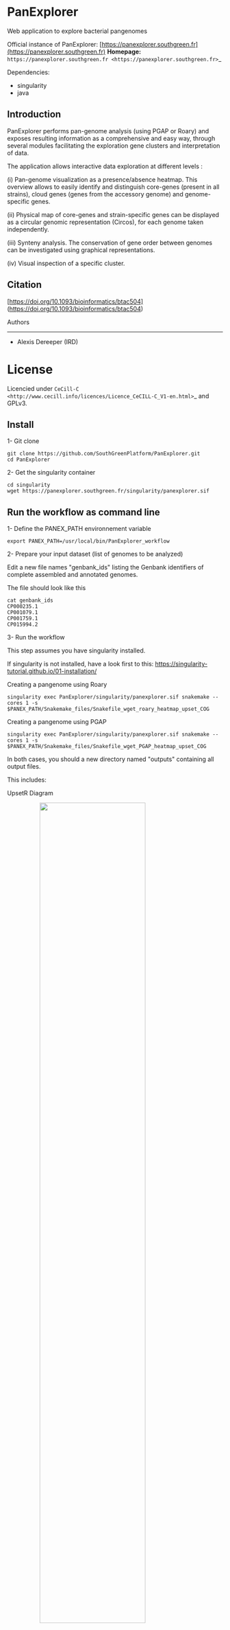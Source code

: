 
# PanExplorer

Web application to explore bacterial pangenomes

Official instance of PanExplorer: [https://panexplorer.southgreen.fr](https://panexplorer.southgreen.fr)
**Homepage:** `https://panexplorer.southgreen.fr <https://panexplorer.southgreen.fr>`_

Dependencies:
- singularity
- java

## Introduction

PanExplorer performs pan-genome analysis (using PGAP or Roary) and exposes resulting information as a comprehensive and easy way, through several modules facilitating the exploration gene clusters and interpretation of data.

The application allows interactive data exploration at different levels :

(i) Pan-genome visualization as a presence/absence heatmap. This overview allows to easily identify and distinguish core-genes (present in all strains), cloud genes (genes from the accessory genome) and genome-specific genes.

(ii) Physical map of core-genes and strain-specific genes can be displayed as a circular genomic representation (Circos), for each genome taken independently.

(iii) Synteny analysis. The conservation of gene order between genomes can be investigated using graphical representations.

(iv) Visual inspection of a specific cluster.


## Citation

[https://doi.org/10.1093/bioinformatics/btac504] (https://doi.org/10.1093/bioinformatics/btac504)

Authors
_______

* Alexis Dereeper (IRD)

License
=======

Licencied under `CeCill-C <http://www.cecill.info/licences/Licence_CeCILL-C_V1-en.html>`_ and GPLv3.

## Install

1- Git clone

```
git clone https://github.com/SouthGreenPlatform/PanExplorer.git
cd PanExplorer
```

2- Get the singularity container

```
cd singularity
wget https://panexplorer.southgreen.fr/singularity/panexplorer.sif
```

## Run the workflow as command line

1- Define the PANEX_PATH environnement variable

```
export PANEX_PATH=/usr/local/bin/PanExplorer_workflow
```

2- Prepare your input dataset (list of genomes to be analyzed)

Edit a new file names "genbank_ids" listing the Genbank identifiers of complete assembled and annotated genomes. 

The file should look like this

```
cat genbank_ids
CP000235.1
CP001079.1
CP001759.1
CP015994.2
```

3- Run the workflow

This step assumes you have singularity installed.

If singularity is not installed, have a look first to this: https://singularity-tutorial.github.io/01-installation/

Creating a pangenome using Roary

```
singularity exec PanExplorer/singularity/panexplorer.sif snakemake --cores 1 -s $PANEX_PATH/Snakemake_files/Snakefile_wget_roary_heatmap_upset_COG
```

Creating a pangenome using PGAP

```
singularity exec PanExplorer/singularity/panexplorer.sif snakemake --cores 1 -s $PANEX_PATH/Snakemake_files/Snakefile_wget_PGAP_heatmap_upset_COG
```

In both cases, you should a new directory named "outputs" containing all output files.

This includes:

UpsetR Diagram

 <img src="upsetr.svg" align="center" width="70%" style="display: block; margin: auto;"/>
 
 Presence/absence heatmap of accessory genes:
 
 <img src="heatmap.svg" align="center" width="70%" style="display: block; margin: auto;"/>

## Deploy the Web application

This section describes how to deploy the web application on a Ubuntu running with Apache2.

As an example, we assume that files will be placed as follows in the following folder /var/www

1- Copy your panexplorer folder into /var/www

```
sudo mkdir /var/www/panexplorer
sudo cp -rf PanExplorer/* /var/www/panexplorer
```

2- Configure Apache

In ubuntu, the CGI module must be first enabled using this command

```
sudo a2enmod cgid
```

Add the following lines in the Apache configuration file /etc/apache2/apache2.conf or create a new VirtualHost containinf the following lines

```
        DocumentRoot /var/www/panexplorer/htdocs
        Alias   /panexplorer /var/www/panexplorer/htdocs

        <Directory "/var/www/panexplorer/htdocs/">
                AllowOverride All
                Options +FollowSymLinks +Indexes
                Require all granted
        </Directory>

        LoadModule cgid_module modules/mod_cgid.so

        ScriptAlias /cgi-bin/ /var/www/panexplorer/cgi-bin/

        <Directory "/var/www/panexplorer/cgi-bin/">

                Options +Indexes +FollowSymLinks +MultiViews +Includes +ExecCGI
                AllowOverride All
                SetHandler cgi-script
                Require all granted
        </Directory>
        
```

Restart apache

```
systemctl restart apache2
```

3- Install Perl modules

```
sudo perl -MCPAN -e shell

>install CGI::Session
>install MIME::Lite

```

4- Copy directories into dedicated HTML and CGI directories

```
sudo chown -R www-data /var/www/panexplorer/*
sudo chmod -R 755 /var/www/panexplorer/*
```

```
sudo chown -R www-data /var/www/panexplorer/cgi-bin/*
sudo chmod -R 755 /var/www/panexplorer/cgi-bin/*
```

Create a directory for storing temporary outputs

```
sudo mkdir /var/www/panexplorer/htdocs/tmp
sudo chown -R www-data /var/www/panexplorer/htdocs/tmp
```

5- Edit the Configuration file and javascript

```
sudo vi /var/www/panexplorer/cgi-bin/Config/Configuration.pm
```

Modify the following lines depending on your environnement

```
our $HOMEPAGE = "http://localhost/panexplorer";
our $WEB_DIR = "http://localhost/panexplorer";
our $HOME_DIR = "/var/www/panexplorer/htdocs/";
our $CGI_DIR = "/var/www/panexplorer/cgi-bin/";
our $CGI_WEB_DIR    = "http://localhost/cgi-bin";
our $TEMP_EXECUTION_DIR = "/var/www/panexplorer/htdocs/tmp";
```

6- Get up-to-date genomes available at genbank

```
wget https://ftp.ncbi.nlm.nih.gov/genomes/GENOME_REPORTS/prokaryotes.txt
sudo cp -rf prokaryotes.txt /var/www/panexplorer/cgi-bin/data/
```

7- Access to your application using the URL defined in Configuration.pm

http://localhost/cgi-bin/home.cgi
